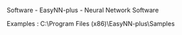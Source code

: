 Software - EasyNN-plus - Neural Network Software

Examples : C:\Program Files (x86)\EasyNN-plus\Samples
